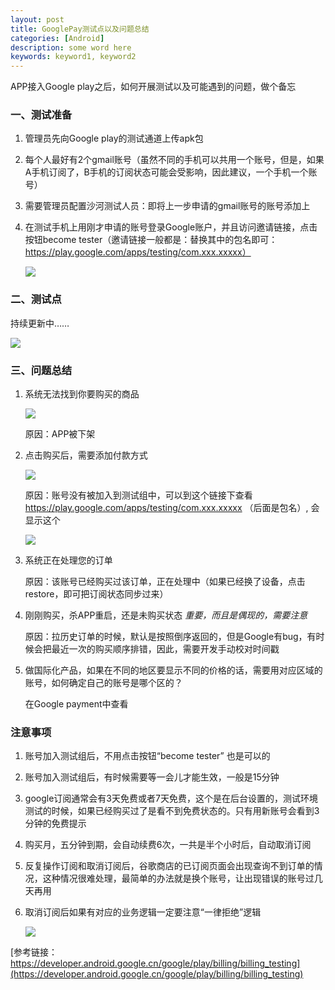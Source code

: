 ```yaml
---
layout: post
title: GooglePay测试点以及问题总结
categories: [Android]
description: some word here
keywords: keyword1, keyword2
---
```


APP接入Google play之后，如何开展测试以及可能遇到的问题，做个备忘

### 一、测试准备

1. 管理员先向Google play的测试通道上传apk包
2. 每个人最好有2个gmail账号（虽然不同的手机可以共用一个账号，但是，如果A手机订阅了，B手机的订阅状态可能会受影响，因此建议，一个手机一个账号）
3. 需要管理员配置沙河测试人员：即将上一步申请的gmail账号的账号添加上
4. 在测试手机上用刚才申请的账号登录Google账户，并且访问邀请链接，点击按钮become tester（邀请链接一般都是：替换其中的包名即可： https://play.google.com/apps/testing/com.xxx.xxxxx）

    ![](/images/2020-03-27-1-1.png)


### 二、测试点

持续更新中……

   ![](/images/2020-03-27-1.png)

### 三、问题总结

1. 系统无法找到你要购买的商品

   ![](/images/2020-03-27-2.png)

    原因：APP被下架

2. 点击购买后，需要添加付款方式

    ![](/images/2020-03-27-3.png)

   原因：账号没有被加入到测试组中，可以到这个链接下查看 https://play.google.com/apps/testing/com.xxx.xxxxx （后面是包名）, 会显示这个
    
    ![](/images/2020-03-27-4.png)

3. 系统正在处理您的订单

    原因：该账号已经购买过该订单，正在处理中（如果已经换了设备，点击restore，即可把订阅状态同步过来）

4. 刚刚购买，杀APP重启，还是未购买状态 *重要，而且是偶现的，需要注意*

    原因：拉历史订单的时候，默认是按照倒序返回的，但是Google有bug，有时候会把最近一次的购买顺序排错，因此，需要开发手动校对时间戳

5. 做国际化产品，如果在不同的地区要显示不同的价格的话，需要用对应区域的账号，如何确定自己的账号是哪个区的？

    在Google payment中查看

### 注意事项

1. 账号加入测试组后，不用点击按钮“become tester” 也是可以的

2. 账号加入测试组后，有时候需要等一会儿才能生效，一般是15分钟

3. google订阅通常会有3天免费或者7天免费，这个是在后台设置的，测试环境测试的时候，如果已经购买过了是看不到免费状态的。只有用新账号会看到3分钟的免费提示

4. 购买月，五分钟到期，会自动续费6次，一共是半个小时后，自动取消订阅

5. 反复操作订阅和取消订阅后，谷歌商店的已订阅页面会出现查询不到订单的情况，这种情况很难处理，最简单的办法就是换个账号，让出现错误的账号过几天再用

6. 取消订阅后如果有对应的业务逻辑一定要注意“一律拒绝”逻辑

   ![](/images/2020-03-27-5.png)



[参考链接：https://developer.android.google.cn/google/play/billing/billing_testing](https://developer.android.google.cn/google/play/billing/billing_testing)

